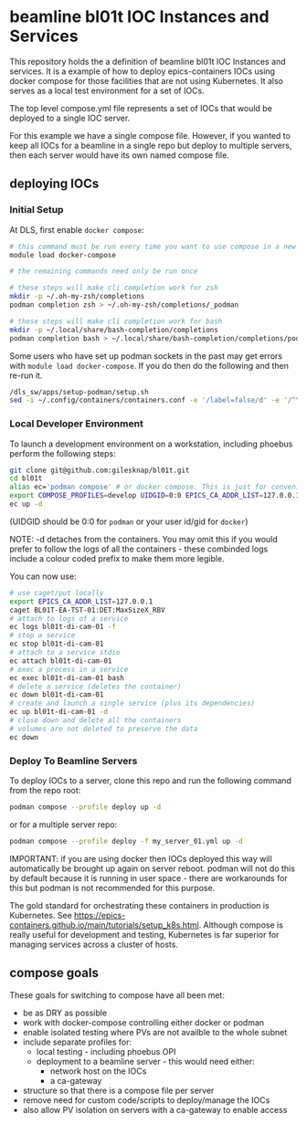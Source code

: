 # beamline bl01t IOC Instances and Services

This repository holds the a definition of beamline bl01t IOC Instances and services. It is a example of how to deploy epics-containers IOCs using docker compose for those facilities that are not using Kubernetes. It also serves as a local test environment for a set of IOCs.

 The top level compose.yml file represents a set of IOCs that would be deployed to a single IOC server.

 For this example we have a single compose file. However, if you wanted to keep all IOCs for a beamline in a single repo but deploy to multiple servers, then each server would have its own named compose file.

## deploying IOCs

### Initial Setup
At DLS, first enable `docker compose`:
```bash
# this command must be run every time you want to use compose in a new shell
module load docker-compose

# the remaining commands need only be run once

# these steps will make cli completion work for zsh
mkdir -p ~/.oh-my-zsh/completions
podman completion zsh > ~/.oh-my-zsh/completions/_podman

# these steps will make cli completion work for bash
mkdir -p ~/.local/share/bash-completion/completions
podman completion bash > ~/.local/share/bash-completion/completions/podman
```

Some users who have set up podman sockets in the past may get errors with `module load docker-compose`. If you do then do the following and then re-run it.
```bash
/dls_sw/apps/setup-podman/setup.sh
sed -i ~/.config/containers/containers.conf -e '/label=false/d' -e '/^\[containers\]$/a label=false'
```

### Local Developer Environment
To launch a development environment on a workstation, including phoebus perform the following steps:

```bash
git clone git@github.com:gilesknap/bl01t.git
cd bl01t
alias ec='podman compose' # or docker compose. This is just for convenience
export COMPOSE_PROFILES=develop UIDGID=0:0 EPICS_CA_ADDR_LIST=127.0.0.1
ec up -d
```
(UIDGID should be 0:0 for `podman` or your user id/gid for `docker`)

NOTE: -d detaches from the containers. You may omit this if you would prefer to follow the logs of all the containers - these combinded logs include a colour coded prefix to make them more legible.

You can now use:

```bash
# use caget/put locally
export EPICS_CA_ADDR_LIST=127.0.0.1
caget BL01T-EA-TST-01:DET:MaxSizeX_RBV
# attach to logs of a service
ec logs bl01t-di-cam-01 -f
# stop a service
ec stop bl01t-di-cam-01
# attach to a service stdio
ec attach bl01t-di-cam-01
# exec a process in a service
ec exec bl01t-di-cam-01 bash
# delete a service (deletes the container)
ec down bl01t-di-cam-01
# create and launch a single service (plus its dependencies)
ec up bl01t-di-cam-01 -d
# close down and delete all the containers
# volumes are not deleted to preserve the data
ec down
```

### Deploy To Beamline Servers
To deploy IOCs to a server, clone this repo and run the following command from the repo root:

```bash
podman compose --profile deploy up -d
```

or for a multiple server repo:
```bash
podman compose --profile deploy -f my_server_01.yml up -d
```

IMPORTANT: if you are using docker then IOCs deployed this way will automatically be brought up again on server reboot. podman will not do this by default because it is running in user space - there are workarounds for this but podman is not recommended for this purpose.

The gold standard for orchestrating these containers in production is Kubernetes. See https://epics-containers.github.io/main/tutorials/setup_k8s.html. Although compose is really useful for development and testing, Kubernetes is far superior for managing services across a cluster of hosts.

## compose goals

These goals for switching to compose have all been met:

- be as DRY as possible
- work with docker-compose controlling either docker or podman
- enable isolated testing where PVs are not availble to the whole subnet
- include separate profiles for:
  - local testing - including phoebus OPI
  - deployment to a beamline server - this would need either:
    - network host on the IOCs
    - a ca-gateway
- structure so that there is a compose file per server
- remove need for custom code/scripts to deploy/manage the IOCs
- also allow PV isolation on servers with a ca-gateway to enable access
